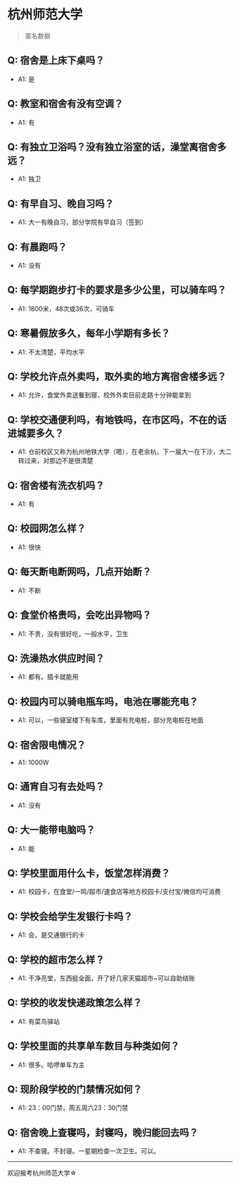 # 杭州师范大学
> 匿名数据
## Q: 宿舍是上床下桌吗？
- A1: 是
## Q: 教室和宿舍有没有空调？
- A1: 有
## Q: 有独立卫浴吗？没有独立浴室的话，澡堂离宿舍多远？
- A1: 独卫
## Q: 有早自习、晚自习吗？
- A1: 大一有晚自习，部分学院有早自习（签到）
## Q: 有晨跑吗？
- A1: 没有
## Q: 每学期跑步打卡的要求是多少公里，可以骑车吗？
- A1: 1800米，48次或36次，可骑车
## Q: 寒暑假放多久，每年小学期有多长？
- A1: 不太清楚，平均水平
## Q: 学校允许点外卖吗，取外卖的地方离宿舍楼多远？
- A1: 允许，食堂外卖送餐到寝，校外外卖目前走路十分钟能拿到
## Q: 学校交通便利吗，有地铁吗，在市区吗，不在的话进城要多久？
- A1: 仓前校区又称为杭州地铁大学（嗯），在老余杭，下一届大一在下沙，大二转过来，对那边不是很清楚
## Q: 宿舍楼有洗衣机吗？
- A1: 有
## Q: 校园网怎么样？
- A1: 很快
## Q: 每天断电断网吗，几点开始断？
- A1: 不断
## Q: 食堂价格贵吗，会吃出异物吗？
- A1: 不贵，没有很好吃，一般水平，卫生
## Q: 洗澡热水供应时间？
- A1: 都有。插卡就能用
## Q: 校园内可以骑电瓶车吗，电池在哪能充电？
- A1: 可以，一些寝室楼下有车库，里面有充电桩，部分充电桩在地面
## Q: 宿舍限电情况？
- A1: 1000W
## Q: 通宵自习有去处吗？
- A1: 没有
## Q: 大一能带电脑吗？
- A1: 能
## Q: 学校里面用什么卡，饭堂怎样消费？
- A1: 校园卡，在食堂/一鸣/超市/速食店等地方校园卡/支付宝/微信均可消费
## Q: 学校会给学生发银行卡吗？
- A1: 会，是交通银行的卡
## Q: 学校的超市怎么样？
- A1: 干净亮堂，东西挺全面，开了好几家天猫超市~可以自助结账
## Q: 学校的收发快递政策怎么样？
- A1: 有菜鸟驿站
## Q: 学校里面的共享单车数目与种类如何？
- A1: 很多。哈啰单车为主
## Q: 现阶段学校的门禁情况如何？
- A1: 23：00门禁，周五周六23：30门禁
## Q: 宿舍晚上查寝吗，封寝吗，晚归能回去吗？
- A1: 不查寝。不封寝。一星期检查一次卫生。可以。
***
欢迎报考杭州师范大学☆